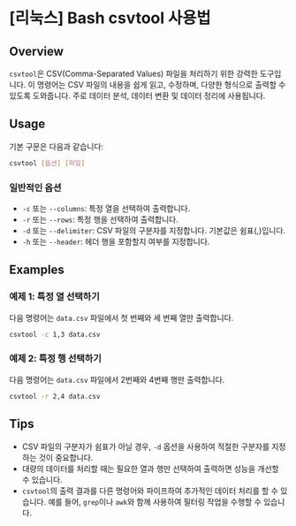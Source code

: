 # [리눅스] Bash csvtool 사용법

## Overview
`csvtool`은 CSV(Comma-Separated Values) 파일을 처리하기 위한 강력한 도구입니다. 이 명령어는 CSV 파일의 내용을 쉽게 읽고, 수정하며, 다양한 형식으로 출력할 수 있도록 도와줍니다. 주로 데이터 분석, 데이터 변환 및 데이터 정리에 사용됩니다.

## Usage
기본 구문은 다음과 같습니다:

```bash
csvtool [옵션] [파일]
```

### 일반적인 옵션
- `-c` 또는 `--columns`: 특정 열을 선택하여 출력합니다.
- `-r` 또는 `--rows`: 특정 행을 선택하여 출력합니다.
- `-d` 또는 `--delimiter`: CSV 파일의 구분자를 지정합니다. 기본값은 쉼표(,)입니다.
- `-h` 또는 `--header`: 헤더 행을 포함할지 여부를 지정합니다.

## Examples
### 예제 1: 특정 열 선택하기
다음 명령어는 `data.csv` 파일에서 첫 번째와 세 번째 열만 출력합니다.

```bash
csvtool -c 1,3 data.csv
```

### 예제 2: 특정 행 선택하기
다음 명령어는 `data.csv` 파일에서 2번째와 4번째 행만 출력합니다.

```bash
csvtool -r 2,4 data.csv
```

## Tips
- CSV 파일의 구분자가 쉼표가 아닐 경우, `-d` 옵션을 사용하여 적절한 구분자를 지정하는 것이 중요합니다.
- 대량의 데이터를 처리할 때는 필요한 열과 행만 선택하여 출력하면 성능을 개선할 수 있습니다.
- `csvtool`의 출력 결과를 다른 명령어와 파이프하여 추가적인 데이터 처리를 할 수 있습니다. 예를 들어, `grep`이나 `awk`와 함께 사용하여 필터링 작업을 수행할 수 있습니다.